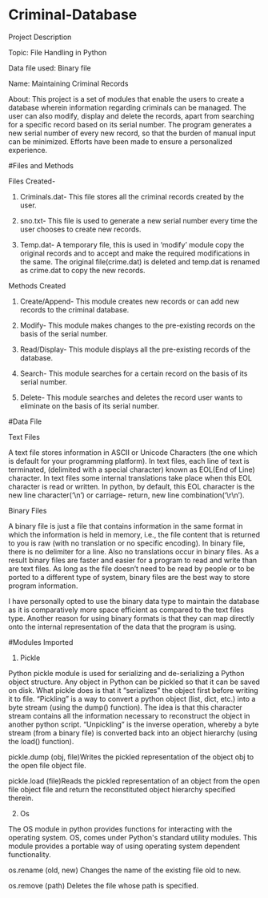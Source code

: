 # Criminal-Database
Project Description

Topic: File Handling in Python

Data file used: Binary file

Name: Maintaining Criminal Records

About: This project is a set of modules that enable the
users to create a database wherein information
regarding criminals can be managed. The user can also
modify, display and delete the records, apart from
searching for a specific record based on its serial
number. The program generates a new serial number of
every new record, so that the burden of manual input
can be minimized. Efforts have been made to ensure a
personalized experience.

#Files and Methods

Files Created-

1. Criminals.dat- This file stores all the criminal records
created by the user.

2. sno.txt- This file is used to generate a new serial number
every time the user chooses to create new records.

3. Temp.dat- A temporary file, this is used in ‘modify’
module copy the original records and to accept and make
the required modifications in the same. The original
file(crime.dat) is deleted and temp.dat is renamed as
crime.dat to copy the new records.

Methods Created

1. Create/Append- This module creates new records or can
add new records to the criminal database.

2. Modify- This module makes changes to the pre-existing
records on the basis of the serial number.

3. Read/Display- This module displays all the pre-existing
records of the database.

4. Search- This module searches for a certain record on
the basis of its serial number.

5. Delete- This module searches and deletes the record user
wants to eliminate on the basis of its serial number.

#Data File

Text Files

A text file stores information in ASCII or Unicode Characters
(the one which is default for your programming platform). In
text files, each line of text is terminated, (delimited with a special
character) known as EOL(End of Line) character. In text files
some internal translations take place when this EOL character is
read or written. In python, by default, this EOL character is the
new line character(‘\n’) or carriage- return, new line
combination(‘\r\n’).

Binary Files

A binary file is just a file that contains information in the same
format in which the information is held in memory, i.e., the file
content that is returned to you is raw (with no translation or no
specific encoding). In binary file, there is no delimiter for a line.
Also no translations occur in binary files. As a result binary files
are faster and easier for a program to read and write than are text
files. As long as the file doesn’t need to be read by people or to
be ported to a different type of system, binary files are the best
way to store program information.

I have personally opted to use the binary data type to maintain
the database as it is comparatively more space efficient as
compared to the text files type. Another reason for using binary
formats is that they can map directly onto the internal
representation of the data that the program is using.

#Modules Imported

1. Pickle

Python pickle module is used for serializing and de-serializing a Python
object structure. Any object in Python can be pickled so that it can be
saved on disk. What pickle does is that it “serializes” the object first
before writing it to file. “Pickling” is a way to convert a python object
(list, dict, etc.) into a byte stream (using the dump() function). The idea
is that this character stream contains all the information necessary to
reconstruct the object in another python script. “Unpickling” is the
inverse operation, whereby a byte stream (from a binary file) is converted
back into an object hierarchy (using the load() function).

pickle.dump (obj, file)Writes the pickled representation of the
object obj to the open file object file.

pickle.load (file)Reads the pickled representation of an object from
the open file object file and return the reconstituted object hierarchy
specified therein.

2. Os

The OS module in python provides functions for interacting with the
operating system. OS, comes under Python's standard utility modules.
This module provides a portable way of using operating system
dependent functionality.

os.rename (old, new) Changes the name of the existing file old to
new.

os.remove (path) Deletes the file whose path is specified.
